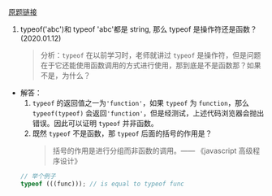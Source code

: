 [原题链接](https://github.com/haizlin/fe-interview/issues/56)

1. typeof('abc')和 typeof 'abc'都是 string, 那么 typeof 是操作符还是函数？(2020.01.12)
   > 分析：`typeof` 在以前学习时，老师就讲过 `typeof` 是操作符，但是问题在于它还能使用函数调用的方式进行使用，那到底是不是函数那？如果不是，为什么？

- 解答：
  1. `typeof` 的返回值之一为`'function'`，如果 `typeof` 为 `function`，那么 `typeof(typeof)` 会返回`'function'`，但是经测试，上述代码浏览器会抛出错误。因此可以证明 `typeof` 并非函数。
  2. 既然 `typeof` 不是函数，那 `typeof` 后面的括号的作用是？
     > 括号的作用是进行分组而非函数的调用。—— 《javascript 高级程序设计》
  ```js
  // 举个例子
  typeof (((func))); // is equal to typeof func
  ```
